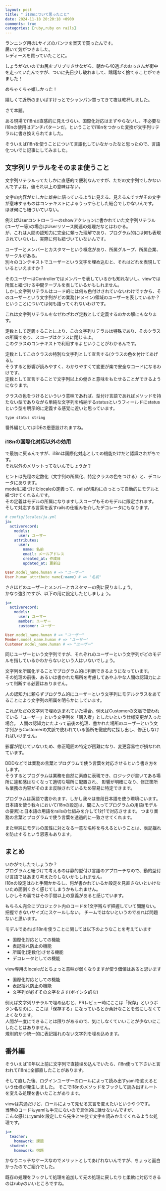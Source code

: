 ```yaml
---
layout: post
title: " i18nについて思ったこと"
date: 2024-11-18 20:20:18 +0900
comments: true
categories: [ruby,ruby on rails]
---
```


ランニング用のLサイズのパンツを楽天で買ったんです。  
届いて気がつきました。  
レディースを買っていたことに。

しょうがないのでお尻をプリプリさせながら、朝から40過ぎのおっさんが街中を走っていたんですが、ついに先日少し破れまして、躊躇なく捨てることができました！


めちゃくちゃ嬉しかった！

嬉しくて近所のまいばすけっとでシャンパン買ってきて夜は乾杯しました。


さて本題。  

ある現場でi18nは直感的に見えづらい、国際化対応はまずやらないし、不必要なi18nの使用はアンチパターンだ。ということでi18nをつかった変換が文字列リテラルに書き換えられてました。  
  
そういえばi18nを使うことについて言語化していなかったなと思ったので、言語化ついでに記事にしてみました。  

<!-- more -->  

## 文字列リテラルをそのまま使うこと

文字列リテラルってたしかに直感的で便利なんですが、ただの文字列でしかないんですよね。値それ以上の意味はない。  
  
文字の内容がたしかに雄弁に語っているように見える、見えるんですがその文字が意味するものはコンテキストによるうっすらとした結合でしかないんです。  
ほぼ何にも紐づいていない。  
  
例えばUserコントローラーのshowアクションに書かれていた文字列リテラル(ユーザー等)の場合はUserリソース関連の処理だなとはわかる。  
が、これは人間の認知力に完全に頼った理解であり、プログラム的には何も表現されていないし、実際に何も紐づいていないんです。  
  
ユーザーとメンバーとカスタマーという概念があり、所属グループ、所属企業、サークルがある。  
別々のコンテキストでユーザーという文字を埋め込むと、それはどれを表現しているといえますか？  
  
そのユーザーはControllerではメンバーを表しているかも知れないし、viewでは所属と紐づける中間テーブルを表しているかもしれません。  
しかし文字列リテラルはコード的には何も色付けされていないわけですから、そのユーザーという文字列がどの業務(ドメイン)領域のユーザーを表しているか？ということについては何も語ってくれないわけです。  
  
これは文字列リテラルをなぜわざわざ定数として定義するのかの解にもなります。  
  
定数として定義することにより、この文字列リテラルは特殊であり、そのクラスの所属であり、スコープはクラスに閉じるよ。  
このクラスのコンテキストで利用するよということがわかるんです。  
  
定数としてこのクラスの特別な文字列として宣言する(クラスの色を付けてあげる)。  
そうすると影響が読みやすく、わかりやすくて変更が楽で安全なコードになるわけです。  
定数として宣言することで文字列以上の働きと意味をもたせることができるようになります。  
  
クラスの色をつけるといういう意味であれば、型付け言語であればメソッドを持たない型でありながら単純な文字列を格納するstatusというフィールドにstatusという型を明示的に定義する感覚に近いと思っています。  

```
type status string
```


番外編としてはIDEの恩恵設けれますね。    

### i18nの国際化対応以外の効用 
で最初に戻るんですが、i18nは国際化対応としての機能だけだと認識されがちです。  
それ以外のメリットってないんでしょうか？  
  
ヒントは先程の定数化（文字列の所属化、特定クラスの色をつける）と、デコレータにあります。  
modelに紐づけたlocaleの定義って、railsが規約にのっとって自動的にモデルと紐づけてくれるんです。  
その定義はモデルの所属になりますしスコープもそのモデルに限定されます。  
そして対応する言葉を返すrailsの仕組みを介したデコレータにもなります。   
  

```yaml
# config/locales/ja.yml
ja:
  activerecord:
    models:
      user: ユーザー
    attributes:
      user:
        name: 名前
        email: メールアドレス
        created_at: 作成日
        updated_at: 更新日
```

```ruby
User.model_name.human # => "ユーザー"
User.human_attribute_name(:name) # => "名前"
```


さきほどのユーザーとメンバーとカスタマーの例に戻りましょう。  
かなり強引ですが、以下の用に設定したとしましょう。  

```yaml
ja:
  activerecord:
    models:
      user: ユーザー
      member: ユーザー
      customer: ユーザー
```

```ruby
User.model_name.human # => "ユーザー"
Member.model_name.human # => "ユーザー"
Customer.model_name.human # => "ユーザー"
```

同じユーザーという文字列ですが、それぞれのユーザーという文字列がどのモデルを指しているかわからないという人はいないでしょう。  
  
文字列を所属化することでプログラム的に判断できるようになっています。  
その処理の前後、あるいは書かれた場所を考慮してあやふやな人間の認知力によって判断する必要はありません。  
  
人の認知力に頼らずプログラム的にユーザーという文字列にモデルクラスをあてることにより文字列の所属を明らかにしています。  
  
これがただの文字列で埋め込まれていた場合。例えばCustomerの文脈で使われている「ユーザー」という文字列を「購入者」としたいという仕様変更が入った場合。 人間の認知力にたよって前後の処理、書かれた場所のユーザーという文字列からCustomerの文脈で使われている箇所を徹底的に探し出し、修正しなければいけません。  
  
影響が閉じていないため、修正範囲の特定が困難になり、変更容易性が損なわれています。   
  
DDDなどでは業務の言葉とプログラムで使う言葉を対応させるという書き方をします。  
そうするとプログラムは業務を自然に素直に表現でき、ロジックが書いてある場所に違和感はなくなって適切な場所に配置され、
影響が明確になり、修正箇所も業務の内容がそのまま反映されているため容易に特定できます。  
  
プログラムは英語で書かれます、しかし我々は普段日本語を使う環境にいます。  
日本語を使う我々においてi18nの設定は、間に入ってプログラムの用語(モデルの要素)と日本語の用語をrailsの仕組みを介して1対1で対応させます。 つまり業務の言葉とプログラムで使う言葉を透過的に一致させてくれます。  
  
また単純にモデルの属性に対となる一意な名称を与えるということは、表記揺れを防止するという恩恵もあります。  
  
## まとめ  
  
いかがでしたでしょうか？  
プログラムと紐づけて考えるのは静的型付け言語のアプローチなので、動的型付け言語ではあまり考えたりしないかもしれません。  
I18nの設定はひと手間かかるし、何が書かれているか設定を見直さないといけないため面倒くさく感じてしまうかもしれません。  
しかしその裏ではその手間以上の意義があると感じています。  
  
もちろん完全にプロジェクト内のコードを1文字残らず把握していて問題ない。把握できないサイズにスケールしない。 チームではないというのであれば問題ないと思います。  
  
モデルであればi18nを使うことに関しては以下のようなことを考えています  
  
- 国際化対応としての機能
- 表記揺れ防止の機能
- 所属化(定数化)させる機能
- デコレータとしての機能

view専用のlocaleだとちょっと意味が弱くなりますが使う価値はあると思います
  

- 国際化対応としての機能
- 表記揺れ防止の機能
- 文字列が必ずその文字をさす(ポインタ的な)

例えば文字列リテラルで埋め込むと、PRレビュー時にここは「保存」というボタン名なのに、ここは「保存する」になっているとか余計なことを気にしなくてよくなります。  
人間が一度にできることは限りがあるので、気にしなくていいことが少ないにこしたことはありません。  
規則的かつ統一的に表記揺れのない文字列を埋め込めます。  
  
## 番外編

そういえば10年以上前に文字列で直接埋め込んでいたら、i18n使って下さいと言われてi18nに全部直したことがあります。  
  
そして直した後、ログインユーザーのロールによって読み出すyamlを変えるという仕様が発生しました。
そこでi18nのメソッドをフックして読み出すルートを変える処理を書いたことがあります。  
  
viewは共通だけど、ロールによって見せる文言を変えたいというやつです。  
当時のコードもyamlも手元にないので具体的に話せないんですが、  
こんな感じにyamlを設定したら先生と生徒で文字を読みかえてくれるような処理です。  
  
```yaml
ja:
  teacher:
    homework: 課題
  student:
    homework: 宿題
```

かなりニッチなケースなのでメリットとしてあげれないんですが、ちょっと面白かったのでご紹介でした。  
  
既存の処理をフックして処理を追加して元の処理に戻したりと柔軟に対応できるのはrubyのいいところですね。  
